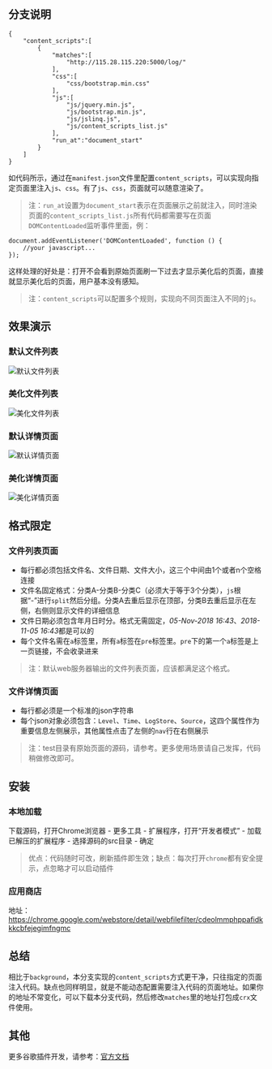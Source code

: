 ## 分支说明
```
{
    "content_scripts":[
        {
            "matches":[
                "http://115.28.115.220:5000/log/"
            ],
            "css":[
                "css/bootstrap.min.css"
            ],
            "js":[
                "js/jquery.min.js",
                "js/bootstrap.min.js",
                "js/jslinq.js",
                "js/content_scripts_list.js"
            ],
            "run_at":"document_start"
        }
    ]
}
```
如代码所示，通过在`manifest.json`文件里配置`content_scripts`，可以实现向指定页面里注入`js`、`css`。有了`js`、`css`，页面就可以随意渲染了。
> 注：`run_at`设置为`document_start`表示在页面展示之前就注入，同时渲染页面的`content_scripts_list.js`所有代码都需要写在页面`DOMContentLoaded`监听事件里面，例：
```
document.addEventListener('DOMContentLoaded', function () {
    //your javascript...
});
```
这样处理的好处是：打开不会看到原始页面刷一下过去才显示美化后的页面，直接就显示美化后的页面，用户基本没有感知。
> 注：`content_scripts`可以配置多个规则，实现向不同页面注入不同的`js`。

## 效果演示
### 默认文件列表
![默认文件列表](https://github.com/oppoic/WebFileFilter/blob/content-scripts/pic/list-origin.png)
### 美化文件列表
![美化文件列表](https://github.com/oppoic/WebFileFilter/blob/content-scripts/pic/list-format.png)

### 默认详情页面
![默认详情页面](https://github.com/oppoic/WebFileFilter/blob/content-scripts/pic/detail-origin.png)
### 美化详情页面
![美化详情页面](https://github.com/oppoic/WebFileFilter/blob/content-scripts/pic/detail-format.png)

## 格式限定
### 文件列表页面
* 每行都必须包括文件名、文件日期、文件大小，这三个中间由1个或者n个空格连接
* 文件名固定格式：分类A-分类B-分类C（必须大于等于3个分类），`js`根据“-”进行`split`然后分组。分类A去重后显示在顶部，分类B去重后显示在左侧，右侧则显示文件的详细信息
* 文件日期必须包含年月日时分。格式无需固定，*05-Nov-2018 16:43*、*2018-11-05 16:43*都是可以的
* 每个文件名需在`a`标签里，所有`a`标签在`pre`标签里。`pre`下的第一个`a`标签是上一页链接，不会收录进来
> 注：默认web服务器输出的文件列表页面，应该都满足这个格式。
### 文件详情页面
* 每行都必须是一个标准的json字符串
* 每个json对象必须包含：`Level`、`Time`、`LogStore`、`Source`，这四个属性作为重要信息左侧展示，其他属性点击了左侧的`nav`行在右侧展示
> 注：test目录有原始页面的源码，请参考。更多使用场景请自己发挥，代码稍做修改即可。

## 安装
### 本地加载
下载源码，打开Chrome浏览器 - 更多工具 - 扩展程序，打开“开发者模式” - 加载已解压的扩展程序 - 选择源码的src目录 - 确定
> 优点：代码随时可改，刷新插件即生效；缺点：每次打开`chrome`都有安全提示，点忽略才可以启动插件
### 应用商店
地址：https://chrome.google.com/webstore/detail/webfilefilter/cdeolmmphppafidkkkcbfejegimfngmc

## 总结
相比于`background`，本分支实现的`content_scripts`方式更干净，只往指定的页面注入代码。缺点也同样明显，就是不能动态配置需要注入代码的页面地址。如果你的地址不常变化，可以下载本分支代码，然后修改`matches`里的地址打包成`crx`文件使用。

## 其他
更多谷歌插件开发，请参考：[官方文档](https://developer.chrome.com/extensions/overview "点击在当前页打开")

